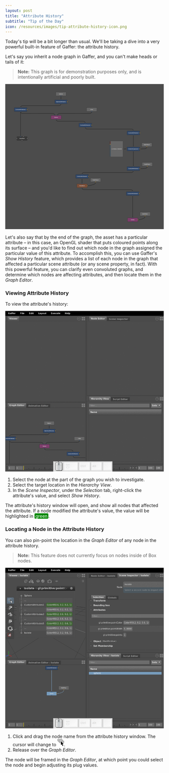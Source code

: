 ```yaml
---
layout: post
title: "Attribute History"
subtitle: "Tip of the Day"
icon: /resources/images/tip-attribute-history-icon.png
---
```


Today's tip will be a bit longer than usual. We'll be taking a dive into a very powerful built-in feature of Gaffer: the attribute history.

Let's say you inherit a node graph in Gaffer, and you can't make heads or tails of it:

> **Note:** This graph is for demonstration purposes only, and is intentionally artificial and poorly built.

<img class="mb-30" src="/resources/images/tip-attribute-history-messy-graph.png" alt="A messy graph">

Let's also say that by the end of the graph, the asset has a particular attribute – in this case, an OpenGL shader that puts coloured points along its surface – and you'd like to find out which node in the graph assigned the particular value of this attribute. To accomplish this, you can use Gaffer's _Show History_ feature, which provides a list of each node in the graph that affected a particular scene attribute (or any scene property, in fact). With this powerful feature, you can clarify even convoluted graphs, and determine which nodes are affecting attributes, and then locate them in the _Graph Editor_.

### Viewing Attribute History ###
To view the attribute's history:

<img class="mb-30" src="/resources/images/tip-attribute-history-openAnimation.gif" alt="Demonstration of opening the attribute history">

1. Select the node at the part of the graph you wish to investigate.
2. Select the target location in the _Hierarchy View_.
3. In the _Scene Inspector_, under the _Selection_ tab, right-click the attribute's value, and select _Show History_.

The attribute's history window will open, and show all nodes that affected the attribute. If a node modified the attribute's value, the value will be highlighted in <span style="padding: 0 3px; background-color: #008800; border-radius: 3px; color: white">green</span>.

### Locating a Node in the Attribute History ###
You can also pin-point the location in the _Graph Editor_ of any node in the attribute history.

> **Note:** This feature does not currently focus on nodes inside of Box nodes.

<img class="mb-30" src="/resources/images/tip-attribute-history-drag-nodeAnimation.gif" alt="Demonstration of dragging nodes from the attribute history to the Graph Editor">

1. Click and drag the node name from the attribute history window. The cursor will change to ![node selection](/resources/images/gafferUI/nodes.png).
2. Release over the _Graph Editor_.

The node will be framed in the _Graph Editor_, at which point you could select the node and begin adjusting its plug values.
